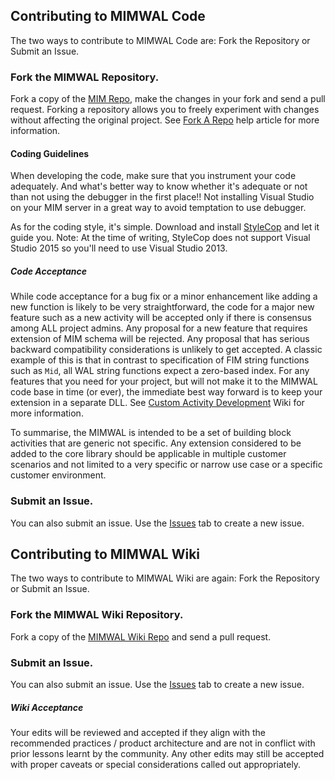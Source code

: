 ## Contributing to MIMWAL Code

The two ways to contribute to MIMWAL Code are: Fork the Repository or Submit an Issue.

### Fork the MIMWAL Repository.

Fork a copy of the [MIM Repo](https://github.com/Microsoft/MIMWAL), make the changes in your fork and send a pull request. Forking a repository allows you to freely experiment with changes without affecting the original project. See [Fork A Repo](https://help.github.com/articles/fork-a-repo/) help article for more information.

#### Coding Guidelines

When developing the code, make sure that you instrument your code adequately. And what's better way to know whether it's adequate or not than not using the debugger in the first place!! Not installing Visual Studio on your MIM server in a great way to avoid temptation to use debugger. 

As for the coding style, it's simple. Download and install [StyleCop](http://stylecop.codeplex.com/) and let it guide you. Note: At the time of writing, StyleCop does not support Visual Studio 2015 so you'll need to use Visual Studio 2013.

##### Code Acceptance

While code acceptance for a bug fix or a minor enhancement like adding a new function is likely to be very straightforward, the code for a major new feature such as a new activity will be accepted only if there is consensus among ALL project admins. Any proposal for a new feature that requires extension of MIM schema will be rejected. Any proposal that has serious backward compatibility considerations is unlikely to get accepted. A classic example of this is that in contrast to specification of FIM string functions such as `Mid`, all WAL string functions expect a zero-based index. For any features that you need for your project, but will not make it to the MIMWAL code base in time (or ever), the immediate best way forward is to keep your extension in a separate DLL. See [Custom Activity Development](https://github.com/Microsoft/MIMWAL/wiki/Custom-Activity-Development) Wiki for more information. 

To summarise, the MIMWAL is intended to be a set of building block activities that are generic not specific. Any extension considered to be added to the core library should be applicable in multiple customer scenarios and not limited to a very specific or narrow use case or a specific customer environment.

### Submit an Issue.

You can also submit an issue. Use the [Issues](https://github.com/Microsoft/MIMWAL/issues) tab to create a new issue.


## Contributing to MIMWAL Wiki

The two ways to contribute to MIMWAL Wiki are again: Fork the Repository or Submit an Issue.

### Fork the MIMWAL Wiki Repository.

Fork a copy of the [MIMWAL Wiki Repo](https://github.com/Microsoft/MIMWAL/wiki) and send a pull request.

### Submit an Issue.

You can also submit an issue. Use the [Issues](https://github.com/Microsoft/MIMWAL/issues) tab to create a new issue.

##### Wiki Acceptance

Your edits will be reviewed and accepted if they align with the recommended practices / product architecture and are not in conflict with prior lessons learnt by the community. Any other edits may still be accepted with proper caveats or special considerations called out appropriately.
